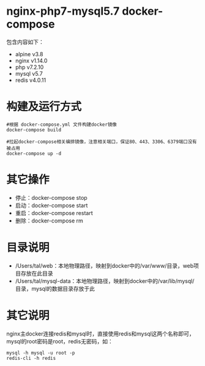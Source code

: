 # nginx-php7-mysql5.7 docker-compose

包含内容如下：

* alpine v3.8
* nginx v1.14.0
* php v7.2.10
* mysql v5.7
* redis v4.0.11

# 构建及运行方式

```
#根据 docker-compose.yml 文件构建docker镜像
docker-compose build
```

```
#拉起docker-compose相关编排镜像，注意相关端口，保证80、443、3306、6379端口没有被占用
docker-compose up -d
```

# 其它操作

* 停止：docker-compose stop
* 启动：docker-compose start
* 重启：docker-compose restart
* 删除：docker-compose rm

# 目录说明

* /Users/tal/web：本地物理路径，映射到docker中的/var/www/目录，web项目存放在此目录
* /Users/tal/mysql-data：本地物理路径，映射到docker中的/var/lib/mysql/目录，mysql的数据目录存放于此

# 其它说明

nginx主docker连接redis和mysql时，直接使用redis和mysql这两个名称即可，mysql的root密码是root，redis无密码，如：

```
mysql -h mysql -u root -p
redis-cli -h redis
```

